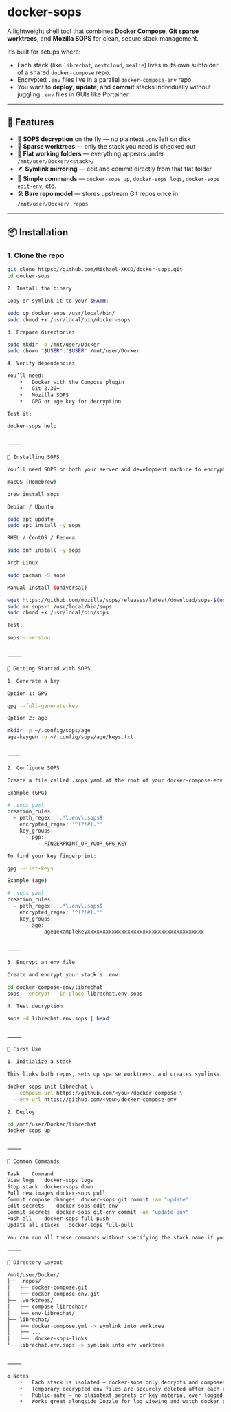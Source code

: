 # docker-sops

A lightweight shell tool that combines **Docker Compose**, **Git sparse worktrees**, and **Mozilla SOPS** for clean, secure stack management.

It’s built for setups where:
- Each stack (like `librechat`, `nextcloud`, `mealie`) lives in its own subfolder of a shared `docker-compose` repo.
- Encrypted `.env` files live in a parallel `docker-compose-env` repo.
- You want to **deploy**, **update**, and **commit** stacks individually without juggling `.env` files in GUIs like Portainer.

---

## 🧩 Features

- 🔐 **SOPS decryption** on the fly — no plaintext `.env` left on disk  
- 🧱 **Sparse worktrees** — only the stack you need is checked out  
- 🧵 **Flat working folders** — everything appears under `/mnt/user/Docker/<stack>/`  
- 🪶 **Symlink mirroring** — edit and commit directly from that flat folder  
- 🚀 **Simple commands** — `docker-sops up`, `docker-sops logs`, `docker-sops edit-env`, etc.  
- 🛠️ **Bare repo model** — stores upstream Git repos once in `/mnt/user/Docker/.repos`

---

## 📦 Installation

### 1. Clone the repo
```bash
git clone https://github.com/Michael-XKCD/docker-sops.git
cd docker-sops

2. Install the binary

Copy or symlink it to your $PATH:

sudo cp docker-sops /usr/local/bin/
sudo chmod +x /usr/local/bin/docker-sops

3. Prepare directories

sudo mkdir -p /mnt/user/Docker
sudo chown "$USER":"$USER" /mnt/user/Docker

4. Verify dependencies

You’ll need:
	•	Docker with the Compose plugin
	•	Git 2.30+
	•	Mozilla SOPS
	•	GPG or age key for decryption

Test it:

docker-sops help


⸻

🔐 Installing SOPS

You’ll need SOPS on both your server and development machine to encrypt/decrypt .env files.

macOS (Homebrew)

brew install sops

Debian / Ubuntu

sudo apt update
sudo apt install -y sops

RHEL / CentOS / Fedora

sudo dnf install -y sops

Arch Linux

sudo pacman -S sops

Manual install (universal)

wget https://github.com/mozilla/sops/releases/latest/download/sops-$(uname -s | tr '[:upper:]' '[:lower:]')-$(uname -m)
sudo mv sops-* /usr/local/bin/sops
sudo chmod +x /usr/local/bin/sops

Test:

sops --version


⸻

🔐 Getting Started with SOPS

1. Generate a key

Option 1: GPG

gpg --full-generate-key

Option 2: age

mkdir -p ~/.config/sops/age
age-keygen -o ~/.config/sops/age/keys.txt


⸻

2. Configure SOPS

Create a file called .sops.yaml at the root of your docker-compose-env repo.

Example (GPG)

# .sops.yaml
creation_rules:
  - path_regex: '.*\.env\.sops$'
    encrypted_regex: '^(?!#).*'
    key_groups:
      - pgp:
          - FINGERPRINT_OF_YOUR_GPG_KEY

To find your key fingerprint:

gpg --list-keys

Example (age)

# .sops.yaml
creation_rules:
  - path_regex: '.*\.env\.sops$'
    encrypted_regex: '^(?!#).*'
    key_groups:
      - age:
          - age1examplekeyxxxxxxxxxxxxxxxxxxxxxxxxxxxxxxxxxxxxxx


⸻

3. Encrypt an env file

Create and encrypt your stack’s .env:

cd docker-compose-env/librechat
sops --encrypt --in-place librechat.env.sops

4. Test decryption

sops -d librechat.env.sops | head


⸻

🚀 First Use

1. Initialize a stack

This links both repos, sets up sparse worktrees, and creates symlinks:

docker-sops init librechat \
  --compose-url https://github.com/<you>/docker-compose \
  --env-url https://github.com/<you>/docker-compose-env

2. Deploy

cd /mnt/user/Docker/librechat
docker-sops up


⸻

🧰 Common Commands

Task	Command
View logs	docker-sops logs
Stop stack	docker-sops down
Pull new images	docker-sops pull
Commit compose changes	docker-sops git commit -am "update"
Edit secrets	docker-sops edit-env
Commit secrets	docker-sops git-env commit -am "update env"
Push all	docker-sops full-push
Update all stacks	docker-sops full-pull

You can run all these commands without specifying the stack name if you’re inside /mnt/user/Docker/<stack>.

⸻

🧭 Directory Layout

/mnt/user/Docker/
├── .repos/
│   ├── docker-compose.git
│   └── docker-compose-env.git
├── .worktrees/
│   ├── compose-librechat/
│   └── env-librechat/
├── librechat/
│   ├── docker-compose.yml -> symlink into worktree
│   ├── ...
│   └── .docker-sops-links
└── librechat.env.sops -> symlink into env worktree


⸻

⚙️ Notes
	•	Each stack is isolated — docker-sops only decrypts and composes what you call.
	•	Temporary decrypted env files are securely deleted after each run.
	•	Public-safe — no plaintext secrets or key material ever logged or stored.
	•	Works great alongside Dozzle for log viewing and watch docker ps for quick stack monitoring.
